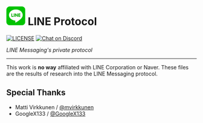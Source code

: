 # ![logo](/assets/LINE-sm.png) LINE Protocol
 [![LICENSE](https://img.shields.io/badge/license-GPL%203.0-blue.svg "LICENSE")](https://github.com/fadhiilrachman/line-protocol/blob/master/LICENSE) [![Chat on Discord](https://img.shields.io/badge/chat-on%20discord-7289da.svg "Chat on Discord")](https://discord.gg/JAA2uk6)

*LINE Messaging's private protocol*

----

This work is **no way** affiliated with LINE Corporation or Naver. These files are the results of research into the LINE Messaging protocol.

## Special Thanks
- Matti Virkkunen / [@mvirkkunen](https://github.com/mvirkkunen)
- GoogleX133 / [@GoogleX133](https://github.com/GoogleX133)
